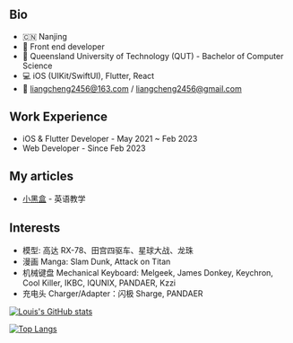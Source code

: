 
## Bio
- 🇨🇳 Nanjing
- 💼 Front end developer
- 🏫 Queensland University of Technology (QUT) - Bachelor of Computer Science
- 💻 iOS (UIKit/SwiftUI), Flutter, React
- 📮 liangcheng2456@163.com / liangcheng2456@gmail.com

## Work Experience
- iOS & Flutter Developer - May 2021 ~ Feb 2023
- Web Developer - Since Feb 2023

## My articles
- [小黑盒](https://www.xiaoheihe.cn/community/user/5099349/post_list) - 英语教学

## Interests
- 模型: 高达 RX-78、田宫四驱车、星球大战、龙珠
- 漫画 Manga: Slam Dunk, Attack on Titan
- 机械键盘 Mechanical Keyboard: Melgeek, James Donkey, Keychron, Cool Killer, IKBC, IQUNIX, PANDAER, Kzzi
- 充电头 Charger/Adapter：闪极 Sharge, PANDAER



[![Louis's GitHub stats](https://github-readme-stats.vercel.app/api?username=CHENG-LIANG1&show_icons=true&theme=tokyonight)](https://github.com/anuraghazra/github-readme-stats)


[![Top Langs](https://github-readme-stats.vercel.app/api/top-langs/?username=CHENG-LIANG1&show_icons=true&theme=tokyonight)](https://github.com/anuraghazra/github-readme-stats)
